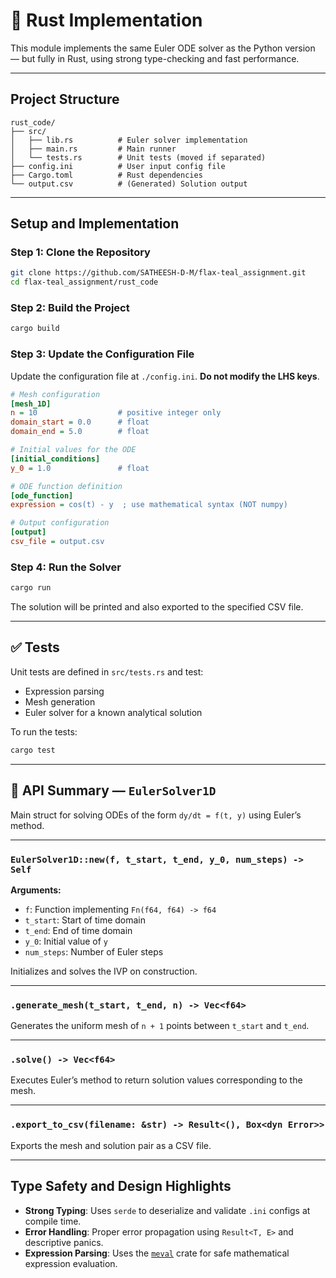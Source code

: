 # 🦀 Rust Implementation
This module implements the same Euler ODE solver as the Python version — but fully in Rust, using strong type-checking and fast performance.

---
## Project Structure

```
rust_code/
├── src/
│   ├── lib.rs          # Euler solver implementation
│   ├── main.rs         # Main runner
│   └── tests.rs        # Unit tests (moved if separated)
├── config.ini          # User input config file
├── Cargo.toml          # Rust dependencies
└── output.csv          # (Generated) Solution output
```
---


##  Setup and Implementation

### Step 1: Clone the Repository

```bash
git clone https://github.com/SATHEESH-D-M/flax-teal_assignment.git
cd flax-teal_assignment/rust_code
```

### Step 2: Build the Project

```bash
cargo build
```

### Step 3: Update the Configuration File

Update the configuration file at `./config.ini`. **Do not modify the LHS keys**.

```ini
# Mesh configuration
[mesh_1D]
n = 10                  # positive integer only
domain_start = 0.0      # float
domain_end = 5.0        # float 

# Initial values for the ODE
[initial_conditions]
y_0 = 1.0               # float

# ODE function definition
[ode_function]
expression = cos(t) - y  ; use mathematical syntax (NOT numpy)

# Output configuration
[output]
csv_file = output.csv
```

### Step 4: Run the Solver

```bash
cargo run
```

The solution will be printed and also exported to the specified CSV file.

---

## ✅ Tests

Unit tests are defined in `src/tests.rs` and test:

- Expression parsing
- Mesh generation
- Euler solver for a known analytical solution

To run the tests:

```bash
cargo test
```

---

## 🧩 API Summary — `EulerSolver1D`

Main struct for solving ODEs of the form `dy/dt = f(t, y)` using Euler’s method.

---

### `EulerSolver1D::new(f, t_start, t_end, y_0, num_steps) -> Self`

**Arguments:**
- `f`: Function implementing `Fn(f64, f64) -> f64`
- `t_start`: Start of time domain
- `t_end`: End of time domain
- `y_0`: Initial value of `y`
- `num_steps`: Number of Euler steps

Initializes and solves the IVP on construction.

---

### `.generate_mesh(t_start, t_end, n) -> Vec<f64>`

Generates the uniform mesh of `n + 1` points between `t_start` and `t_end`.

---

### `.solve() -> Vec<f64>`

Executes Euler’s method to return solution values corresponding to the mesh.

---

### `.export_to_csv(filename: &str) -> Result<(), Box<dyn Error>>`

Exports the mesh and solution pair as a CSV file.

---

## Type Safety and Design Highlights

- **Strong Typing**: Uses `serde` to deserialize and validate `.ini` configs at compile time.
- **Error Handling**: Proper error propagation using `Result<T, E>` and descriptive panics.
- **Expression Parsing**: Uses the [`meval`](https://crates.io/crates/meval) crate for safe mathematical expression evaluation.


